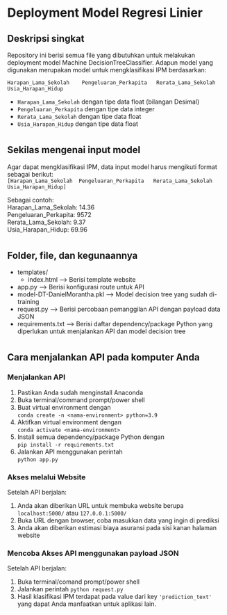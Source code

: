 # Deployment Model Regresi Linier

## Deskripsi singkat

Repository ini berisi semua file yang dibutuhkan untuk melakukan deployment model Machine DecisionTreeClassifier. Adapun model yang digunakan merupakan model untuk mengklasifikasi IPM berdasarkan:

	Harapan_Lama_Sekolah	Pengeluaran_Perkapita	Rerata_Lama_Sekolah	Usia_Harapan_Hidup

-   `Harapan_Lama_Sekolah` dengan tipe data float (bilangan Desimal)
-   `Pengeluaran_Perkapita` dengan tipe data integer
-   `Rerata_Lama_Sekolah` dengan tipe data float
-   `Usia_Harapan_Hidup` dengan tipe data float


#

## Sekilas mengenai input model

Agar dapat mengklasifikasi IPM, data input model harus mengikuti format sebagai berikut:\
`[Harapan_Lama_Sekolah	Pengeluaran_Perkapita	Rerata_Lama_Sekolah	Usia_Harapan_Hidup]`

Sebagai contoh:\
Harapan_Lama_Sekolah: 14.36\
Pengeluaran_Perkapita: 9572\
Rerata_Lama_Sekolah: 9.37\
Usia_Harapan_Hidup: 69.96

#

## Folder, file, dan kegunaannya

-   templates/
    -   index.html --> Berisi template website
-   app.py --> Berisi konfigurasi route untuk API
-   model-DT-DanielMorantha.pkl --> Model decision tree yang sudah di-training
-   request.py --> Berisi percobaan pemanggilan API dengan payload data JSON
-   requirements.txt --> Berisi daftar dependency/package Python yang diperlukan untuk menjalankan API dan model decision tree

#

## Cara menjalankan API pada komputer Anda

### Menjalankan API

1. Pastikan Anda sudah menginstall Anaconda
1. Buka terminal/command prompt/power shell
1. Buat virtual environment dengan\
   `conda create -n <nama-environment> python=3.9`
1. Aktifkan virtual environment dengan\
   `conda activate <nama-environment>`
1. Install semua dependency/package Python dengan\
   `pip install -r requirements.txt`
1. Jalankan API menggunakan perintah\
   `python app.py`

### Akses melalui Website

Setelah API berjalan:

1. Anda akan diberikan URL untuk membuka website berupa `localhost:5000/` atau `127.0.0.1:5000/`
1. Buka URL dengan browser, coba masukkan data yang ingin di prediksi
1. Anda akan diberikan estimasi biaya asuransi pada sisi kanan halaman website

### Mencoba Akses API menggunakan payload JSON

Setelah API berjalan:

1. Buka terminal/comand prompt/power shell
1. Jalankan perintah `python request.py`
1. Hasil klasifikasi IPM terdapat pada value dari key `'prediction_text'` yang dapat Anda manfaatkan untuk aplikasi lain.
